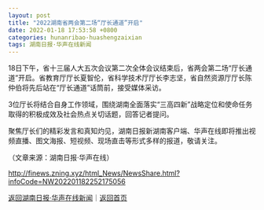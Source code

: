 ```yaml
---
layout: post
title: "2022湖南省两会第二场“厅长通道”开启"
date: 2022-01-18 17:53:58 +0800
categories: hunanribao·huashengzaixian
tags: 湖南日报·华声在线新闻
---
```

<p>18日下午，省十三届人大五次会议第二次全体会议结束后，省两会第二场“厅长通道”开启。省教育厅厅长夏智伦，省科学技术厅厅长李志坚，省自然资源厅厅长陈仲伯将先后站在“厅长通道”话筒前，接受媒体采访。 </p>
 <p>3位厅长将结合自身工作领域，围绕湖南全面落实“三高四新”战略定位和使命任务取得的积极成效及社会热点关切话题，回答记者提问。 </p>
 <p>聚焦厅长们的精彩发言和真知灼见，湖南日报新湖南客户端、华声在线即将推出视频直播、图文海报、短视频、现场直击等形式多样的报道，敬请关注。 </p><p class="em_media">（文章来源：湖南日报·华声在线）</p>

<http://finews.zning.xyz/html_News/NewsShare.html?infoCode=NW202201182252175056>

[返回湖南日报·华声在线新闻](//finews.withounder.com/category/hunanribao·huashengzaixian.html)｜[返回首页](//finews.withounder.com/)